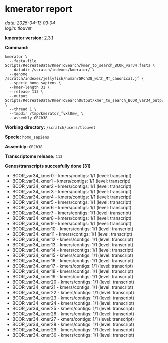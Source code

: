 # kmerator report
*date: 2025-04-13 03:04*  
*login: tlouvet*

**kmerator version:** 2.3.1

**Command:**

```
kmerator \
  --fasta-file Scripts/RecreateData/KmerToSearch/kmer_to_search_BCOR_var34.fasta \
  --datadir /scratch/indexes/kmerator/ \
  --genome /scratch/indexes/jellyfish/human/GRCh38_with_MT_canonical.jf \
  --specie homo_sapiens \
  --kmer-length 31 \
  --release 113 \
  --output Scripts/RecreateData/KmerToSearchOutput/kmer_to_search_BCOR_var34_output \
  --thread 1 \
  --tmpdir /tmp/kmerator_fvxl8mw_ \
  --assembly GRCh38
```

**Working directory:** `/scratch/users/tlouvet`

**Specie:** `homo_sapiens`

**Assembly:** `GRCh38`

**Transcriptome release:** `113`

**Genes/transcripts succesfully done (31)**

- BCOR_var34_kmer0 - kmers/contigs: 1/1 (level: transcript)
- BCOR_var34_kmer1 - kmers/contigs: 1/1 (level: transcript)
- BCOR_var34_kmer2 - kmers/contigs: 1/1 (level: transcript)
- BCOR_var34_kmer3 - kmers/contigs: 1/1 (level: transcript)
- BCOR_var34_kmer4 - kmers/contigs: 1/1 (level: transcript)
- BCOR_var34_kmer5 - kmers/contigs: 1/1 (level: transcript)
- BCOR_var34_kmer6 - kmers/contigs: 1/1 (level: transcript)
- BCOR_var34_kmer7 - kmers/contigs: 1/1 (level: transcript)
- BCOR_var34_kmer8 - kmers/contigs: 1/1 (level: transcript)
- BCOR_var34_kmer9 - kmers/contigs: 1/1 (level: transcript)
- BCOR_var34_kmer10 - kmers/contigs: 1/1 (level: transcript)
- BCOR_var34_kmer11 - kmers/contigs: 1/1 (level: transcript)
- BCOR_var34_kmer12 - kmers/contigs: 1/1 (level: transcript)
- BCOR_var34_kmer13 - kmers/contigs: 1/1 (level: transcript)
- BCOR_var34_kmer14 - kmers/contigs: 1/1 (level: transcript)
- BCOR_var34_kmer15 - kmers/contigs: 1/1 (level: transcript)
- BCOR_var34_kmer16 - kmers/contigs: 1/1 (level: transcript)
- BCOR_var34_kmer17 - kmers/contigs: 1/1 (level: transcript)
- BCOR_var34_kmer18 - kmers/contigs: 1/1 (level: transcript)
- BCOR_var34_kmer19 - kmers/contigs: 1/1 (level: transcript)
- BCOR_var34_kmer20 - kmers/contigs: 1/1 (level: transcript)
- BCOR_var34_kmer21 - kmers/contigs: 1/1 (level: transcript)
- BCOR_var34_kmer22 - kmers/contigs: 1/1 (level: transcript)
- BCOR_var34_kmer23 - kmers/contigs: 1/1 (level: transcript)
- BCOR_var34_kmer24 - kmers/contigs: 1/1 (level: transcript)
- BCOR_var34_kmer25 - kmers/contigs: 1/1 (level: transcript)
- BCOR_var34_kmer26 - kmers/contigs: 1/1 (level: transcript)
- BCOR_var34_kmer27 - kmers/contigs: 1/1 (level: transcript)
- BCOR_var34_kmer28 - kmers/contigs: 1/1 (level: transcript)
- BCOR_var34_kmer29 - kmers/contigs: 1/1 (level: transcript)
- BCOR_var34_kmer30 - kmers/contigs: 1/1 (level: transcript)

